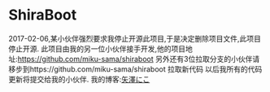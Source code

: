 ShiraBoot
===============
2017-02-06,某小伙伴强烈要求我停止开源此项目,于是决定删除项目文件,此项目停止开源.
此项目由我的另一位小伙伴接手开发,他的项目地址:https://github.com/miku-sama/shiraboot
另外还有3位拉取分支的小伙伴请移步到https://github.com/miku-sama/shiraboot 拉取新代码
以后我所有的代码更新将提交给我的小伙伴.
我的博客:[矢澤にこ](https://blog.ni-co.moe/)